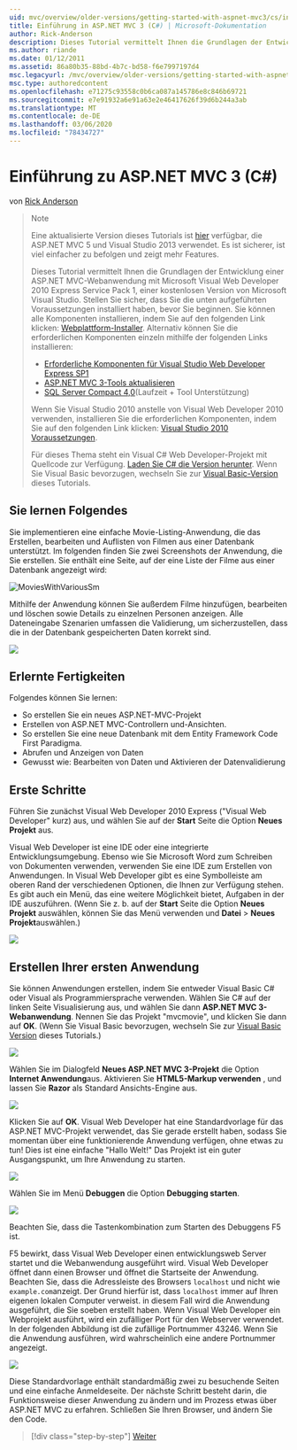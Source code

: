 ```yaml
---
uid: mvc/overview/older-versions/getting-started-with-aspnet-mvc3/cs/intro-to-aspnet-mvc-3
title: Einführung in ASP.NET MVC 3 (C#) | Microsoft-Dokumentation
author: Rick-Anderson
description: Dieses Tutorial vermittelt Ihnen die Grundlagen der Entwicklung einer ASP.NET MVC-Webanwendung mithilfe von Microsoft Visual Web Developer 2010 Express Service Pack 1.
ms.author: riande
ms.date: 01/12/2011
ms.assetid: 86a80b35-88bd-4b7c-bd58-f6e7997197d4
msc.legacyurl: /mvc/overview/older-versions/getting-started-with-aspnet-mvc3/cs/intro-to-aspnet-mvc-3
msc.type: authoredcontent
ms.openlocfilehash: e71275c93558c0b6ca087a145786e8c846b69721
ms.sourcegitcommit: e7e91932a6e91a63e2e46417626f39d6b244a3ab
ms.translationtype: MT
ms.contentlocale: de-DE
ms.lasthandoff: 03/06/2020
ms.locfileid: "78434727"
---
```

# <a name="intro-to-aspnet-mvc-3-c"></a>Einführung zu ASP.NET MVC 3 (C#)

von [Rick Anderson](https://twitter.com/RickAndMSFT)

> > [!NOTE]
> > Eine aktualisierte Version dieses Tutorials ist [hier](../../../getting-started/introduction/getting-started.md) verfügbar, die ASP.NET MVC 5 und Visual Studio 2013 verwendet. Es ist sicherer, ist viel einfacher zu befolgen und zeigt mehr Features.
> 
> 
> Dieses Tutorial vermittelt Ihnen die Grundlagen der Entwicklung einer ASP.NET MVC-Webanwendung mit Microsoft Visual Web Developer 2010 Express Service Pack 1, einer kostenlosen Version von Microsoft Visual Studio. Stellen Sie sicher, dass Sie die unten aufgeführten Voraussetzungen installiert haben, bevor Sie beginnen. Sie können alle Komponenten installieren, indem Sie auf den folgenden Link klicken: [Webplattform-Installer](https://www.microsoft.com/web/gallery/install.aspx?appid=VWD2010SP1Pack). Alternativ können Sie die erforderlichen Komponenten einzeln mithilfe der folgenden Links installieren:
> 
> - [Erforderliche Komponenten für Visual Studio Web Developer Express SP1](https://www.microsoft.com/web/gallery/install.aspx?appid=VWD2010SP1Pack)
> - [ASP.NET MVC 3-Tools aktualisieren](https://www.microsoft.com/web/gallery/install.aspx?appsxml=&amp;appid=MVC3)
> - [SQL Server Compact 4,0](https://www.microsoft.com/web/gallery/install.aspx?appid=SQLCE;SQLCEVSTools_4_0)(Laufzeit + Tool Unterstützung)
> 
> Wenn Sie Visual Studio 2010 anstelle von Visual Web Developer 2010 verwenden, installieren Sie die erforderlichen Komponenten, indem Sie auf den folgenden Link klicken: [Visual Studio 2010 Voraussetzungen](https://www.microsoft.com/web/gallery/install.aspx?appsxml=&amp;appid=VS2010SP1Pack).
> 
> Für dieses Thema steht ein Visual C# Web Developer-Projekt mit Quellcode zur Verfügung. [Laden Sie C# die Version herunter](https://code.msdn.microsoft.com/Introduction-to-MVC-3-10d1b098). Wenn Sie Visual Basic bevorzugen, wechseln Sie zur [Visual Basic-Version](../vb/intro-to-aspnet-mvc-3.md) dieses Tutorials.

## <a name="what-youll-build"></a>Sie lernen Folgendes

Sie implementieren eine einfache Movie-Listing-Anwendung, die das Erstellen, bearbeiten und Auflisten von Filmen aus einer Datenbank unterstützt. Im folgenden finden Sie zwei Screenshots der Anwendung, die Sie erstellen. Sie enthält eine Seite, auf der eine Liste der Filme aus einer Datenbank angezeigt wird:

![MoviesWithVariousSm](intro-to-aspnet-mvc-3/_static/image1.png)

Mithilfe der Anwendung können Sie außerdem Filme hinzufügen, bearbeiten und löschen sowie Details zu einzelnen Personen anzeigen. Alle Dateneingabe Szenarien umfassen die Validierung, um sicherzustellen, dass die in der Datenbank gespeicherten Daten korrekt sind.

![](intro-to-aspnet-mvc-3/_static/image2.png)

## <a name="skills-youll-learn"></a>Erlernte Fertigkeiten

Folgendes können Sie lernen:

- So erstellen Sie ein neues ASP.NET-MVC-Projekt
- Erstellen von ASP.NET MVC-Controllern und-Ansichten.
- So erstellen Sie eine neue Datenbank mit dem Entity Framework Code First Paradigma.
- Abrufen und Anzeigen von Daten
- Gewusst wie: Bearbeiten von Daten und Aktivieren der Datenvalidierung

## <a name="getting-started"></a>Erste Schritte

Führen Sie zunächst Visual Web Developer 2010 Express ("Visual Web Developer" kurz) aus, und wählen Sie auf der **Start** Seite die Option **Neues Projekt** aus.

Visual Web Developer ist eine IDE oder eine integrierte Entwicklungsumgebung. Ebenso wie Sie Microsoft Word zum Schreiben von Dokumenten verwenden, verwenden Sie eine IDE zum Erstellen von Anwendungen. In Visual Web Developer gibt es eine Symbolleiste am oberen Rand der verschiedenen Optionen, die Ihnen zur Verfügung stehen. Es gibt auch ein Menü, das eine weitere Möglichkeit bietet, Aufgaben in der IDE auszuführen. (Wenn Sie z. b. auf der **Start** Seite die Option **Neues Projekt** auswählen, können Sie das Menü verwenden und **Datei** &gt; **Neues Projekt**auswählen.)

[![](intro-to-aspnet-mvc-3/_static/image4.png)](intro-to-aspnet-mvc-3/_static/image3.png)

## <a name="creating-your-first-application"></a>Erstellen Ihrer ersten Anwendung

Sie können Anwendungen erstellen, indem Sie entweder Visual Basic C# oder Visual als Programmiersprache verwenden. Wählen Sie C# auf der linken Seite Visualisierung aus, und wählen Sie dann **ASP.NET MVC 3-Webanwendung**. Nennen Sie das Projekt "mvcmovie", und klicken Sie dann auf **OK**. (Wenn Sie Visual Basic bevorzugen, wechseln Sie zur [Visual Basic Version](../vb/intro-to-aspnet-mvc-3.md) dieses Tutorials.)

![](intro-to-aspnet-mvc-3/_static/image5.png)

Wählen Sie im Dialogfeld **Neues ASP.NET MVC 3-Projekt** die Option **Internet Anwendung**aus. Aktivieren Sie **HTML5-Markup verwenden** , und lassen Sie **Razor** als Standard Ansichts-Engine aus.

![](intro-to-aspnet-mvc-3/_static/image6.png)

Klicken Sie auf **OK**. Visual Web Developer hat eine Standardvorlage für das ASP.NET MVC-Projekt verwendet, das Sie gerade erstellt haben, sodass Sie momentan über eine funktionierende Anwendung verfügen, ohne etwas zu tun! Dies ist eine einfache "Hallo Welt!" Das Projekt ist ein guter Ausgangspunkt, um Ihre Anwendung zu starten.

[![](intro-to-aspnet-mvc-3/_static/image8.png)](intro-to-aspnet-mvc-3/_static/image7.png)

Wählen Sie im Menü **Debuggen** die Option **Debugging starten**.

![](intro-to-aspnet-mvc-3/_static/image9.png)

Beachten Sie, dass die Tastenkombination zum Starten des Debuggens F5 ist.

F5 bewirkt, dass Visual Web Developer einen entwicklungsweb Server startet und die Webanwendung ausgeführt wird. Visual Web Developer öffnet dann einen Browser und öffnet die Startseite der Anwendung. Beachten Sie, dass die Adressleiste des Browsers `localhost` und nicht wie `example.com`anzeigt. Der Grund hierfür ist, dass `localhost` immer auf Ihren eigenen lokalen Computer verweist. in diesem Fall wird die Anwendung ausgeführt, die Sie soeben erstellt haben. Wenn Visual Web Developer ein Webprojekt ausführt, wird ein zufälliger Port für den Webserver verwendet. In der folgenden Abbildung ist die zufällige Portnummer 43246. Wenn Sie die Anwendung ausführen, wird wahrscheinlich eine andere Portnummer angezeigt.

![](intro-to-aspnet-mvc-3/_static/image10.png)

Diese Standardvorlage enthält standardmäßig zwei zu besuchende Seiten und eine einfache Anmeldeseite. Der nächste Schritt besteht darin, die Funktionsweise dieser Anwendung zu ändern und im Prozess etwas über ASP.NET MVC zu erfahren. Schließen Sie Ihren Browser, und ändern Sie den Code.

> [!div class="step-by-step"]
> [Weiter](adding-a-controller.md)
